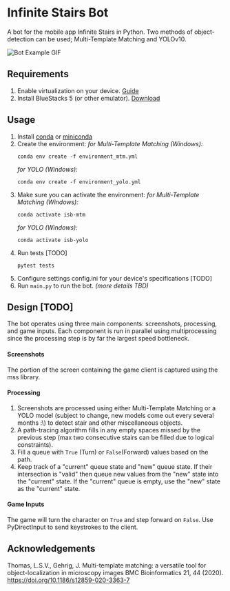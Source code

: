 # Infinite Stairs Bot

A bot for the mobile app Infinite Stairs in Python. Two methods of
object-detection can be used; Multi-Template Matching and YOLOv10.

![Bot Example GIF](https://media.giphy.com/media/v1.Y2lkPTc5MGI3NjExdHZhejE3NGZ3MnN2YWNnMnVteGw2ZTJzczRseWt5YjlueGh5NTg2ZiZlcD12MV9pbnRlcm5hbF9naWZfYnlfaWQmY3Q9Zw/7dKdRBmjeVYzVQvinb/giphy-downsized.gif)

## Requirements

1. Enable virtualization on your device.
   [Guide](https://support.bluestacks.com/hc/en-us/articles/360058102252-How-to-enable-Virtualization-VT-on-Windows-10-for-BlueStacks-5?utm_campaign=bgp_product&utm_medium=app_player&utm_source=support#%E2%80%9CB%E2%80%9D)
2. Install BlueStacks 5 (or other emulator).
   [Download](https://www.bluestacks.com/download.html)

## Usage

1. Install
   [conda](https://docs.conda.io/projects/conda/en/latest/user-guide/install/index.html)
   or [miniconda](https://docs.anaconda.com/free/miniconda/)
2. Create the environment: _for Multi-Template Matching (Windows):_
    ```
    conda env create -f environment_mtm.yml
    ```
    _for YOLO (Windows):_
    ```
    conda env create -f environment_yolo.yml
    ```
3. Make sure you can activate the environment: _for Multi-Template Matching
   (Windows):_
    ```
    conda activate isb-mtm
    ```
    _for YOLO (Windows):_
    ```
    conda activate isb-yolo
    ```
4. Run tests [TODO]
    ```
    pytest tests
    ```
5. Configure settings config.ini for your device's specifications [TODO]
6. Run `main.py` to run the bot. _(more details TBD)_

## Design [TODO]

The bot operates using three main components: screenshots, processing, and game
inputs. Each component is run in parallel using multiprocessing since the
processing step is by far the largest speed bottleneck.

#### Screenshots

The portion of the screen containing the game client is captured using the mss
library.

#### Processing

1. Screenshots are processed using either Multi-Template Matching or a YOLO
   model (subject to change, new models come out every several months :\\) to
   detect stair and other miscellaneous objects.
2. A path-tracing algorithm fills in any empty spaces missed by the previous
   step (max two consecutive stairs can be filled due to logical constraints).
3. Fill a queue with `True` (Turn) or `False`(Forward) values based on the path.
4. Keep track of a "current" queue state and "new" queue state. If their
   intersection is "valid" then queue new values from the "new" state into the
   "current" state. If the "current" queue is empty, use the "new" state as the
   "current" state.

#### Game Inputs

The game will turn the character on `True` and step forward on `False`. Use
PyDirectInput to send keystrokes to the client.

## Acknowledgements

Thomas, L.S.V., Gehrig, J. Multi-template matching: a versatile tool for
object-localization in microscopy images BMC Bioinformatics 21, 44 (2020).
https://doi.org/10.1186/s12859-020-3363-7
